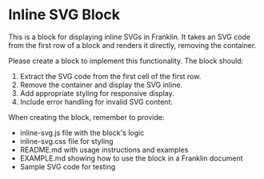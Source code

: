 # Inline SVG Block

This is a block for displaying inline SVGs in Franklin. It takes an SVG code from the first row of a block and renders it directly, removing the container.

Please create a block to implement this functionality. The block should:

1. Extract the SVG code from the first cell of the first row.
2. Remove the container and display the SVG inline.
3. Add appropriate styling for responsive display.
4. Include error handling for invalid SVG content.

When creating the block, remember to provide:

- inline-svg.js file with the block's logic
- inline-svg.css file for styling
- README.md with usage instructions and examples
- EXAMPLE.md showing how to use the block in a Franklin document
- Sample SVG code for testing

